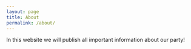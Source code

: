 ```yaml
---
layout: page
title: About
permalink: /about/
---
```


In this website we will publish all important information about our party!